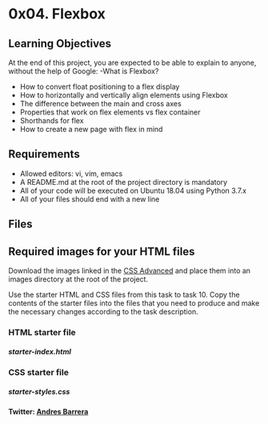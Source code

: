 # 0x04. Flexbox
## Learning Objectives
At the end of this project, you are expected to be able to explain to anyone, without the help of Google:
-What is Flexbox?
- How to convert float positioning to a flex display
- How to horizontally and vertically align elements using Flexbox
- The difference between the main and cross axes
- Properties that work on flex elements vs flex container
- Shorthands for flex
- How to create a new page with flex in mind
## Requirements
- Allowed editors: vi, vim, emacs
- A README.md at the root of the project directory is mandatory
- All of your code will be executed on Ubuntu 18.04 using Python 3.7.x
- All of your files should end with a new line
## Files
## Required images for your HTML files
Download the images linked in the [CSS Advanced](https://intranet.hbtn.io/projects/583) and place them into an images directory at the root of the project.

Use the starter HTML and CSS files from this task to task 10. Copy the contents of the starter files into the files that you need to produce and make the necessary changes according to the task description.
### HTML starter file
##### starter-index.html
### CSS starter file
##### starter-styles.css

#### Twitter: [Andres Barrera](https://twitter.com/codesectest)

